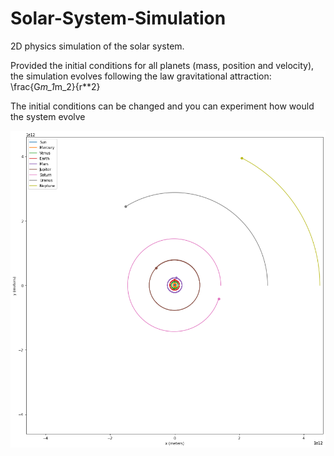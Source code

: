 # Solar-System-Simulation
2D physics simulation of the solar system.

Provided the initial conditions for all planets (mass, position and velocity), the simulation evolves following the law gravitational attraction:
\frac{G*m_1*m_2}{r**2}

The initial conditions can be changed and you can experiment how would the system evolve

![alt_text](https://github.com/ygbuil/Solar-System-Simulation/blob/main/simulation_plot.png)
